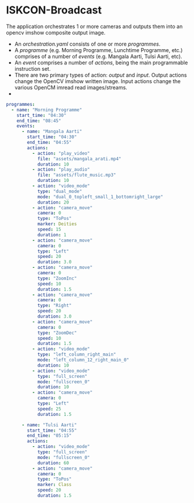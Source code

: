 # ISKCON-Broadcast

The application orchestrates 1 or more cameras and outputs them into an opencv imshow composite output image.

* An *orchestration.yaml* consists of one or more *programmes*.
* A *programme* (e.g. Morning Programme, Lunchtime Programme, etc.) comprises of a number of *events* (e.g. Mangala Aarti, Tulsi Aarti, etc).
* An *event* comprises a number of *actions*, being the main programmable instruction set.
* There are two primary types of action: *output* and *input*. Output actions change the OpenCV imshow written image. Input actions change the various OpenCM imread read images/streams.
* 

```yaml
programmes:
  - name: "Morning Programme"
    start_time: "04:30"
    end_time: "08:45"
    events:
      - name: "Mangala Aarti"
        start_time: "04:30"
        end_time: "04:55"
        actions:
          - action: "play_video"
            file: "assets/mangala_arati.mp4"
            duration: 10
          - action: "play_audio"
            file: "assets/flute_music.mp3"
            duration: 10
          - action: "video_mode"
            type: "dual_mode"
            mode: "dual_0_topleft_small_1_bottomright_large"
            duration: 20
          - action: "camera_move"
            camera: 0
            type: "ToPos"
            marker: Deities
            speed: 15
            duration: 1
          - action: "camera_move"
            camera: 0
            type: "Left"
            speed: 20
            duration: 3.0
          - action: "camera_move"
            camera: 0
            type: "ZoomInc"
            speed: 10
            duration: 1.5
          - action: "camera_move"
            camera: 0
            type: "Right"
            speed: 20
            duration: 3.0
          - action: "camera_move"
            camera: 0
            type: "ZoomDec"
            speed: 10
            duration: 1.5
          - action: "video_mode"
            type: "left_column_right_main"
            mode: "left_column_12_right_main_0"
            duration: 10
          - action: "video_mode"
            type: "full_screen"
            mode: "fullscreen_0"
            duration: 10
          - action: "camera_move"
            camera: 0
            type: "Left"
            speed: 25
            duration: 1.5

      - name: "Tulsi Aarti"
        start_time: "04:55"
        end_time: "05:15"
        actions:
          - action: "video_mode"
            type: "full_screen"
            mode: "fullscreen_0"
            duration: 60
          - action: "camera_move"
            camera: 0
            type: "ToPos"
            marker: Class
            speed: 20
            duration: 1.5
```
